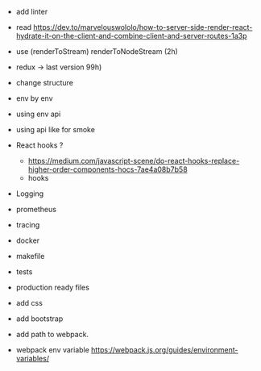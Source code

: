 - add linter
- read https://dev.to/marvelouswololo/how-to-server-side-render-react-hydrate-it-on-the-client-and-combine-client-and-server-routes-1a3p
- use (renderToStream) renderToNodeStream (2h)

- redux -> last version 99h)
- change structure 

- env by env
- using env api
- using api like for smoke

- React hooks ?
    - https://medium.com/javascript-scene/do-react-hooks-replace-higher-order-components-hocs-7ae4a08b7b58
    - hooks


- Logging
- prometheus
- tracing

- docker
- makefile
- tests

- production ready files

- add css
- add bootstrap

- add path to webpack. 
- webpack env variable https://webpack.js.org/guides/environment-variables/

